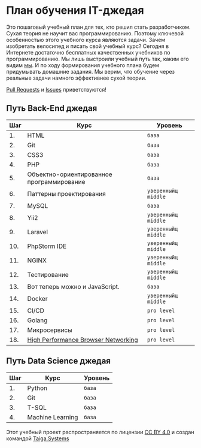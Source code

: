 # План обучения IT-джедая

Это пошаговый учебный план для тех, кто решил стать разработчиком. Сухая теория не научит вас программированию. Поэтому ключевой особенностью этого учебного курса являются задачи. Зачем изобретать велосипед и писать свой учебный курс? Сегодня в Интернете достаточно бесплатных качественных учебников по программированию. Мы лишь выстроили учебный путь так, каким его видим [мы](http://taiga.systems/). И по ходу формирования учебного плана будем придумывать домашние задания. Мы верим, что обучение через реальные задачи намного эффективнее сухой теории.  

[Pull Requests](https://github.com/taigasys/school/pulls) и [Issues](https://github.com/taigasys/school/issues) приветствуются! 



## Путь Back-End джедая
| Шаг| Курс                                      |Уровень |
|--- |---                                        |---     |
| 1. | HTML                                      | `база` |
| 2. | Git                                       | `база` |
| 3. | CSS3                                      | `база` |
| 4. | PHP                                       | `база` |
| 5. | Объектно-ориентированное программирование | `база` |
| 6. | Паттерны проектирования                   | `уверенныйц middle` |
| 7. | MySQL                                     | `база` |
| 8. | Yii2                                      | `уверенныйц middle` |
| 9. | Laravel                                   | `уверенныйц middle` |
| 10.| PhpStorm IDE                              | `уверенныйц middle` |
| 11.| NGINX                                     | `уверенныйц middle` |
| 12.| Тестирование                              | `уверенныйц middle` |
| 13.| Вот теперь можно и  JavaScript.           | `база` |
| 14.| Docker                                    | `уверенныйц middle` |
| 15.| CI/CD                                     | `pro level` |
| 16.| Golang                                    | `pro level` |
| 17.| Микросервисы                              | `pro level` |
| 18. | [High Performance Browser Networking](https://hpbn.co/) | `pro level` |



## Путь Data Science джедая
| Шаг| Курс             |Уровень |
|--- |---               |---     |
| 1. | Python           | `база`|
| 2. | Git              | `база`|
| 3. | T-SQL            | `база`|
| 4. | Machine Learning | `база`|
  
  
  
  
 Этот учебный проект распространяется по лицензии [CC BY 4.0](https://creativecommons.org/licenses/by/4.0/deed.ru) и создан командой [Taiga.Systems](http://taiga.systems/)